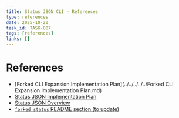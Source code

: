 ```yaml
---
title: Status JSON CLI - References
type: references
date: 2025-10-20
task_id: TASK-007
tags: [references]
links: []
---
```


# References

- [Forked CLI Expansion Implementation Plan](../../../../../Forked CLI Expansion Implementation Plan.md)
- [Status JSON Implementation Plan](../../../features/status-json/implementation/plan.md)
- [Status JSON Overview](../../../features/status-json/overview.md)
- [`forked status` README section (to update)](../../../../../README.md)
